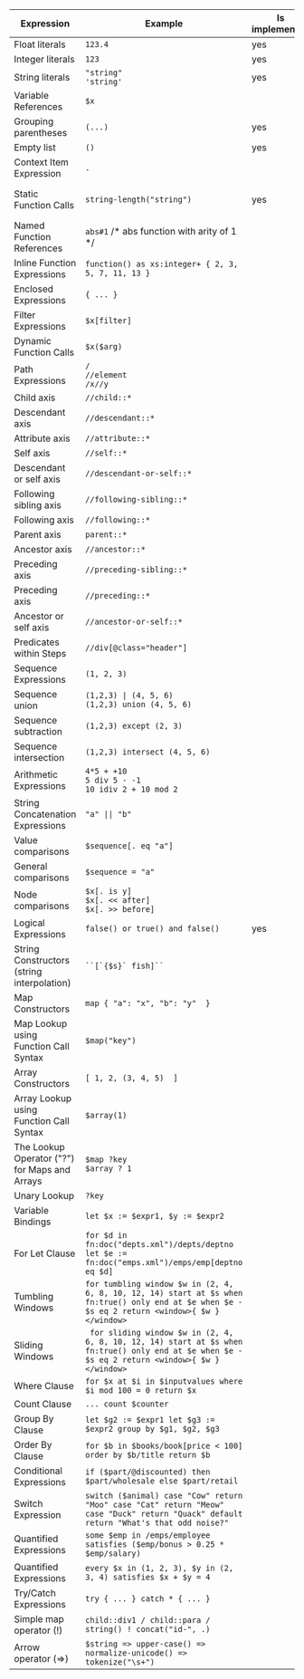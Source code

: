 Expression                                    | Example                                                                                                                                      | Is implemented | Comment
----------------------------------------------|----------------------------------------------------------------------------------------------------------------------------------------------|----------------|--------------------------------------------------------------------
Float literals                                | `123.4`                                                                                                                                      | yes            |
Integer literals                              | `123`                                                                                                                                        | yes            |
String literals                               | `"string"`<br>`'string'`                                                                                                                     | yes            |
Variable References                           | `$x`                                                                                                                                         |                |
Grouping parentheses                          | `(...)`                                                                                                                                      | yes            |
Empty list                                    | `()`                                                                                                                                         | yes            |
Context Item Expression                       | `.`                                                                                                                                          |                |
Static Function Calls                         | `string-length("string")`                                                                                                                    | yes            | listed in <a href="supported functions.md">supported functions</a>
Named Function References                     | `abs#1` /* abs function with arity of 1 */                                                                                                   |                |
Inline Function Expressions                   | `function() as xs:integer+ { 2, 3, 5, 7, 11, 13 }`                                                                                           |                |
Enclosed Expressions                          | `{ ... }`                                                                                                                                    |                |
Filter Expressions                            | `$x[filter]`                                                                                                                                 |                |
Dynamic Function Calls                        | `$x($arg)`                                                                                                                                   |                |
Path Expressions                              | `/`<br>`//element`<br>`/x//y`                                                                                                                |                |
Child axis                                    | `//child::*`                                                                                                                                 |                |
Descendant axis                               | `//descendant::*`                                                                                                                            |                |
Attribute axis                                | `//attribute::*`                                                                                                                             |                |
Self axis                                     | `//self::*`                                                                                                                                  |                |
Descendant or self axis                       | `//descendant-or-self::*`                                                                                                                    |                |
Following sibling axis                        | `//following-sibling::*`                                                                                                                     |                |
Following axis                                | `//following::*`                                                                                                                             |                |
Parent axis                                   | `parent::*`                                                                                                                                  |                |
Ancestor axis                                 | `//ancestor::*`                                                                                                                              |                |
Preceding axis                                | `//preceding-sibling::*`                                                                                                                     |                |
Preceding axis                                | `//preceding::*`                                                                                                                             |                |
Ancestor or self axis                         | `//ancestor-or-self::*`                                                                                                                      |                |
Predicates within Steps                       | `//div[@class="header"]`                                                                                                                     |                |
Sequence Expressions                          | `(1, 2, 3)`                                                                                                                                  |                |
Sequence union                                | `(1,2,3) \| (4, 5, 6)`<br>`(1,2,3) union (4, 5, 6)`                                                                                          |                |
Sequence subtraction                          | `(1,2,3) except (2, 3)`                                                                                                                      |                |
Sequence intersection                         | `(1,2,3) intersect (4, 5, 6)`                                                                                                                |                |
Arithmetic Expressions                        | `4*5 + +10`<br>`5 div 5 - -1`<br>`10 idiv 2 + 10 mod 2`                                                                                      |                |
String Concatenation Expressions              | `"a" \|\| "b"`                                                                                                                               |                |
Value comparisons                             | `$sequence[. eq "a"]`                                                                                                                        |                |
General comparisons                           | `$sequence = "a"`                                                                                                                            |                |
Node comparisons                              | `$x[. is y]`<br>`$x[. << after]`<br>`$x[. >> before]`                                                                                        |                |
Logical Expressions                           | `false() or true() and false()`                                                                                                              | yes            |
String Constructors (string interpolation)    | ``` ``[`{$s}` fish]``  ```                                                                                                                   |                |
Map Constructors                              | ``` map { "a": "x", "b": "y"  } ```                                                                                                          |                |
Map Lookup using Function Call Syntax         | ``` $map("key") ```                                                                                                                          |                |
Array Constructors                            | ``` [ 1, 2, (3, 4, 5)  ] ```                                                                                                                 |                |
Array Lookup using Function Call Syntax       | ``` $array(1) ```                                                                                                                            |                |
The Lookup Operator ("?") for Maps and Arrays | ``` $map ?key ```<br>```$array ? 1```                                                                                                        |                |
Unary Lookup                                  | ``` ?key ```                                                                                                                                 |                |
Variable Bindings |``` let $x := $expr1, $y := $expr2 ```||
For Let Clause                                    |```for $d in fn:doc("depts.xml")/depts/deptno let $e := fn:doc("emps.xml")/emps/emp[deptno eq $d] ```||
Tumbling Windows|``` for tumbling window $w in (2, 4, 6, 8, 10, 12, 14) start at $s when fn:true() only end at $e when $e - $s eq 2 return <window>{ $w }</window> ```|                |
Sliding Windows|``` for sliding window $w in (2, 4, 6, 8, 10, 12, 14) start at $s when fn:true() only end at $e when $e - $s eq 2 return <window>{ $w }</window>```||
Where Clause|``` for $x at $i in $inputvalues where $i mod 100 = 0 return $x ```||
Count Clause| ```... count $counter ``` |                |
Group By Clause |``` let $g2 := $expr1 let $g3 := $expr2 group by $g1, $g2, $g3 ```                                         |                |
Order By Clause                               | ``` for $b in $books/book[price < 100] order by $b/title return $b ```                                                                       |                |
Conditional Expressions                       | ``` if ($part/@discounted) then $part/wholesale else $part/retail ```                                                                        |                |
Switch Expression                             | ``` switch ($animal) case "Cow" return "Moo" case "Cat" return "Meow" case "Duck" return "Quack" default return "What's that odd noise?" ``` |                |
Quantified Expressions                        | ``` some $emp in /emps/employee satisfies ($emp/bonus > 0.25 * $emp/salary) ```                                                              |                |
Quantified Expressions                        | ``` every $x in (1, 2, 3), $y in (2, 3, 4) satisfies $x + $y = 4 ```                                                                         |                |
Try/Catch Expressions                         | ``` try { ... } catch * { ... } ```                                                                                                          |                |
Simple map operator (!)                       | ``` child::div1 / child::para / string() ! concat("id-", .) ```                                                                              |                |
Arrow operator (=>)                           | ``` $string => upper-case() => normalize-unicode() => tokenize("\s+") ```                                                                    |                |

